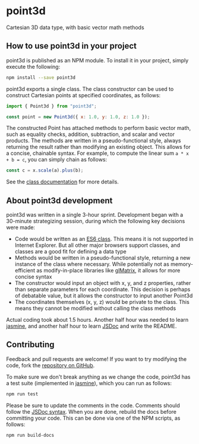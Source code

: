# point3d

Cartesian 3D data type, with basic vector math methods

## How to use point3d in your project
point3d is published as an NPM module. To install it in your project,
simply execute the following:

```bash
npm install --save point3d
```

point3d exports a single class. The class constructor can be used to
construct Cartesian points at specified coordinates, as follows:
```javascript
import { Point3d } from "point3d";

const point = new Point3d({ x: 1.0, y: 1.0, z: 1.0 });
```

The constructed Point has attached methods to perform basic vector math,
such as equality checks, addition, subtraction, and scalar and vector products.
The methods are written in a pseudo-functional style, always returning the
result rather than modifying an existing object. This allows for a concise,
chainable syntax. For example, to compute the linear sum `a * x + b = c`,
you can simply chain as follows:
```javascript
const c = x.scale(a).plus(b);
```

See the [class documentation][] for more details.

[class documentation]: https://jjhembd.github.io/point3d/Point3d.html

## About point3d development
point3d was written in a single 3-hour sprint. Development began with a
30-minute strategizing session, during which the following key decisions were
made:
- Code would be written as an [ES6 class][]. This means it is not supported in 
  Internet Explorer. But all other major browsers support classes, and classes
  are a good fit for defining a data type
- Methods would be written in a pseudo-functional style, returning a new instance
  of the class where necessary. While potentially not as memory-efficient as
  modify-in-place libraries like [glMatrix](https://glmatrix.net/), it allows
  for more concise syntax
- The constructor would input an object with x, y, and z properties, rather than
  separate parameters for each coordinate. This decision is perhaps of debatable
  value, but it allows the constructor to input another Point3d
- The coordinates themselves (x, y, z) would be private to the class. This
  means they cannot be modified without calling the class methods

Actual coding took about 1.5 hours. Another half hour was needed to learn
[jasmine][], and another half hour to learn [JSDoc][] and write the README.

[ES6 class]: https://developer.mozilla.org/en-US/docs/Web/JavaScript/Reference/Classes
[jasmine]: https://jasmine.github.io/
[JSDoc]: https://jsdoc.app

## Contributing
Feedback and pull requests are welcome! If you want to try modifying the code,
fork the [repository on GitHub](https://github.com/jjhembd/point3d).

To make sure we don't break anything as we change the code, point3d has a
test suite (implemented in [jasmine][]), which you can run as follows:
```bash
npm run test
```

Please be sure to update the comments in the code. Comments should follow the
[JSDoc syntax](https://jsdoc.app/howto-es2015-classes.html). When you are done,
rebuild the docs before committing your code. This can be done via one of
the NPM scripts, as follows:
```bash
npm run build-docs
```
